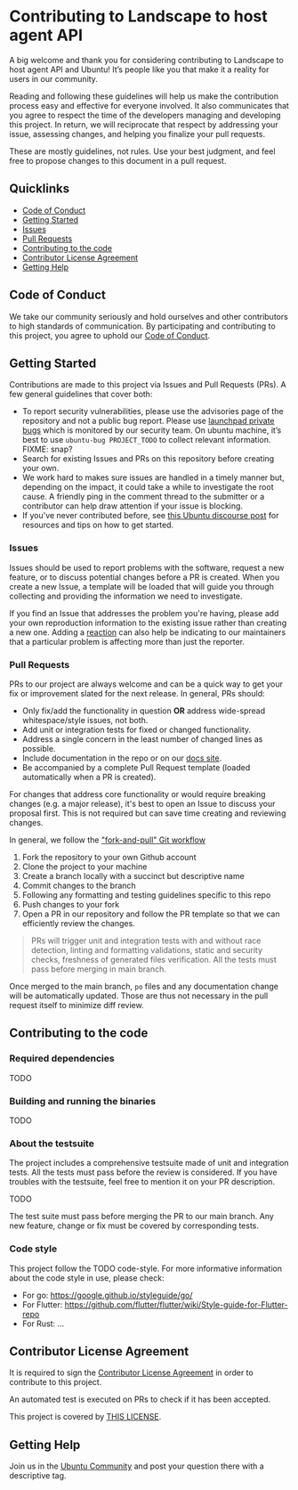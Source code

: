# Contributing to Landscape to host agent API

A big welcome and thank you for considering contributing to  Landscape to host agent API and Ubuntu! It’s people like you that make it a reality for users in our community.

Reading and following these guidelines will help us make the contribution process easy and effective for everyone involved. It also communicates that you agree to respect the time of the developers managing and developing this project. In return, we will reciprocate that respect by addressing your issue, assessing changes, and helping you finalize your pull requests.

These are mostly guidelines, not rules. Use your best judgment, and feel free to propose changes to this document in a pull request.

## Quicklinks

* [Code of Conduct](#code-of-conduct)
* [Getting Started](#getting-started)
* [Issues](#issues)
* [Pull Requests](#pull-requests)
* [Contributing to the code](#contributing-to-the-code)
* [Contributor License Agreement](#contributor-license-agreement)
* [Getting Help](#getting-help)

## Code of Conduct

We take our community seriously and hold ourselves and other contributors to high standards of communication. By participating and contributing to this project, you agree to uphold our [Code of Conduct](https://ubuntu.com/community/code-of-conduct).

## Getting Started

Contributions are made to this project via Issues and Pull Requests (PRs). A few general guidelines that cover both:

* To report security vulnerabilities, please use the advisories page of the repository and not a public bug report. Please use [launchpad private bugs](https://bugs.launchpad.net/ubuntu/+source/PROJECT_TODO/+filebug) which is monitored by our security team. On ubuntu machine, it’s best to use `ubuntu-bug PROJECT_TODO` to collect relevant information. FIXME: snap?
* Search for existing Issues and PRs on this repository before creating your own.
* We work hard to makes sure issues are handled in a timely manner but, depending on the impact, it could take a while to investigate the root cause. A friendly ping in the comment thread to the submitter or a contributor can help draw attention if your issue is blocking.
* If you've never contributed before, see [this Ubuntu discourse post](https://discourse.ubuntu.com/t/contribute/26) for resources and tips on how to get started.

### Issues

Issues should be used to report problems with the software, request a new feature, or to discuss potential changes before a PR is created. When you create a new Issue, a template will be loaded that will guide you through collecting and providing the information we need to investigate.

If you find an Issue that addresses the problem you're having, please add your own reproduction information to the existing issue rather than creating a new one. Adding a [reaction](https://github.blog/2016-03-10-add-reactions-to-pull-requests-issues-and-comments/) can also help be indicating to our maintainers that a particular problem is affecting more than just the reporter.

### Pull Requests

PRs to our project are always welcome and can be a quick way to get your fix or improvement slated for the next release. In general, PRs should:

* Only fix/add the functionality in question **OR** address wide-spread whitespace/style issues, not both.
* Add unit or integration tests for fixed or changed functionality.
* Address a single concern in the least number of changed lines as possible.
* Include documentation in the repo or on our [docs site](https://github.com/canonical/PROJECT_TODO/wiki).
* Be accompanied by a complete Pull Request template (loaded automatically when a PR is created).

For changes that address core functionality or would require breaking changes (e.g. a major release), it's best to open an Issue to discuss your proposal first. This is not required but can save time creating and reviewing changes.

In general, we follow the ["fork-and-pull" Git workflow](https://github.com/susam/gitpr)

1. Fork the repository to your own Github account
1. Clone the project to your machine
1. Create a branch locally with a succinct but descriptive name
1. Commit changes to the branch
1. Following any formatting and testing guidelines specific to this repo
1. Push changes to your fork
1. Open a PR in our repository and follow the PR template so that we can efficiently review the changes.

> PRs will trigger unit and integration tests with and without race detection, linting and formatting validations, static and security checks, freshness of generated files verification. All the tests must pass before merging in main branch.

Once merged to the main branch, `po` files and any documentation change will be automatically updated. Those are thus not necessary in the pull request itself to minimize diff review.

## Contributing to the code

### Required dependencies

TODO

### Building and running the binaries

TODO

### About the testsuite

The project includes a comprehensive testsuite made of unit and integration tests. All the tests must pass before the review is considered. If you have troubles with the testsuite, feel free to mention it on your PR description.

TODO

The test suite must pass before merging the PR to our main branch. Any new feature, change or fix must be covered by corresponding tests.

### Code style

This project follow the TODO code-style. For more informative information about the code style in use, please check:

* For go: <https://google.github.io/styleguide/go/>
* For Flutter: <https://github.com/flutter/flutter/wiki/Style-guide-for-Flutter-repo>
* For Rust: …

## Contributor License Agreement

It is required to sign the [Contributor License Agreement](https://ubuntu.com/legal/contributors) in order to contribute to this project.

An automated test is executed on PRs to check if it has been accepted.

This project is covered by [THIS LICENSE](LICENSE).

## Getting Help

Join us in the [Ubuntu Community](https://discourse.ubuntu.com/c/desktop/8) and post your question there with a descriptive tag.
